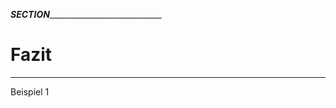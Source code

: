 ___SECTION_______________________________

Fazit
=====

_________________________________________

Beispiel 1
